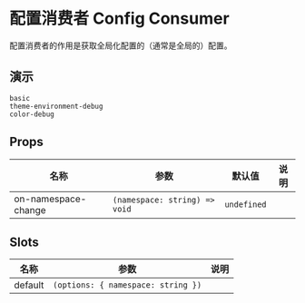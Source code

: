 # 配置消费者 Config Consumer

配置消费者的作用是获取全局化配置的（通常是全局的）配置。

## 演示

```demo
basic
theme-environment-debug
color-debug
```

## Props

| 名称                | 参数                          | 默认值      | 说明 |
| ------------------- | ----------------------------- | ----------- | ---- |
| on-namespace-change | `(namespace: string) => void` | `undefined` |      |

## Slots

| 名称    | 参数                               | 说明 |
| ------- | ---------------------------------- | ---- |
| default | `(options: { namespace: string })` |      |
